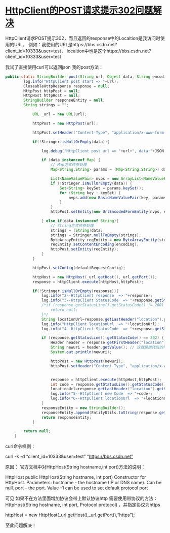# [HttpClient的POST请求提示302问题解决](https://blog.csdn.net/qq_37338761/article/details/88999276)

HttpClient请求POST提示302，而且返回的response中的Localtion是我访问时使用的URL，
例如：我使用的URL是https://bbs.csdn.net?client_id=10333&user=test，
localtion中也是这个https://bbs.csdn.net?client_id=10333&user=test

我试了直接使用curl可以返回json
我的post方法：

```java
public static StringBuilder post(String url, Object data, String encoding) {
        log.info("HttpClient post start => "+url);
        CloseableHttpResponse response = null;
        HttpPost httpPost = null;
        HttpHost httpHost = null;
        StringBuilder responseEntity = null;
        String strings = "";

            URL _url = new URL(url);

            httpPost = new HttpPost(url);

            httpPost.setHeader("Content-Type", "application/x-www-form-urlencoded");

            if(!Stringer.isNullOrEmpty(data)){

                log.debug("HttpClient post url => "+url+", data:"+JSON.toJSONString(data));

                if (data instanceof Map) {
                    // Map方式传参处理
                    Map<String,String> params = (Map<String,String>) data;

                    List<NameValuePair> nvps = new ArrayList<NameValuePair>();
                    if (!Stringer.isNullOrEmpty(data)) {
                        Set<String> keySet = params.keySet();
                        for (String key : keySet) {
                            nvps.add(new BasicNameValuePair(key, params.get(key)));
                        }
                    }
                    httpPost.setEntity(new UrlEncodedFormEntity(nvps, encoding));

                } else if(data instanceof String){
                    // String方式传参处理
                    strings = (String)data;
                    strings = Stringer.nullToEmpty(strings);
                    ByteArrayEntity reqEntity = new ByteArrayEntity(strings.getBytes(encoding));
                    reqEntity.setContentEncoding(encoding);
                    httpPost.setEntity(reqEntity);
                }
            }

            httpPost.setConfig(defaultRequestConfig);

            httpHost = new HttpHost(_url.getHost(),_url.getPort());  
            response = httpClient.execute(httpHost,httpPost);

            if(!Stringer.isNullOrEmpty(response)){
                log.info("2--HttpClient response  => "+response);
                log.info("3--HttpClient StatusCode  => "+response.getStatusLine().getStatusCode());
                /*if (response.getStatusLine().getStatusCode() != 200) {
                    return null;
                }*/
                String locationUrl=response.getLastHeader("location").getValue();
                log.info("HttpClient locationUrl  => "+locationUrl);
                log.info("4--HttpClient StatusCode  => "+response.getStatusLine().getStatusCode());

                if (response.getStatusLine().getStatusCode() == 302) {
                    Header header = response.getFirstHeader("location"); // 跳转的目标地址是在 HTTP-HEAD上
                    String newuri = header.getValue(); // 这就是跳转后的地址，再向这个地址发出新申请
                    System.out.println(newuri);

                    httpPost = new HttpPost(newuri);
                    httpPost.setHeader("Content-Type", "application/x-www-form-urlencoded");


                    response = httpClient.execute(httpHost,httpPost);
                    int code = response.getStatusLine().getStatusCode();
                    locationUrl=response.getLastHeader("location").getValue();
                    log.info("5--HttpClient new Code  => "+code);
                    log.info("6--HttpClient locationUrl  => "+locationUrl);
                }
                responseEntity = new StringBuilder();
                responseEntity.append(EntityUtils.toString(response.getEntity(), encoding));
                return responseEntity;
            }

        return null;
    }

```

curl命令样例：

curl -k -d “client_id=10333&user=test” “https://bbs.csdn.net”

原因：
官方文档中对HttpHost(String hostname,int port)方法的说明：

HttpHost
public HttpHost(String hostname,
int port)
Constructor for HttpHost.
Parameters:
hostname - the hostname (IP or DNS name). Can be null.
port - the port. Value -1 can be used to set default protocol port

可见 如果不在方法里面增加协议会带上默认协议http
需要使用带协议的方法：HttpHost(String hostname, int port, Protocol protocol) ，并指定协议为https

httpHost = new HttpHost(_url.getHost(),_url.getPort(),“https”);

至此问题解决！

